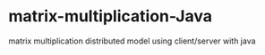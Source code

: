 # matrix-multiplication-Java
matrix multiplication distributed model using  client/server with java
